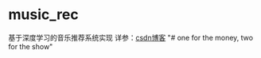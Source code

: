 # music_rec
 基于深度学习的音乐推荐系统实现
详参：[csdn博客](https://blog.csdn.net/Evan_love/article/details/105315701)
"# one for the money, two for the show" 
